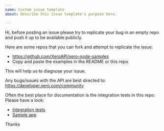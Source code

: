 ```yaml
---
name: Custom issue template
about: Describe this issue template's purpose here.

---
```


Hi, before posting an issue please try to replicate your bug in an empty repo and push it up to be available publicly.

Here are some repos that you can fork and attempt to replicate the issue:

- https://github.com/XeroAPI/xero-node-samples
- Copy and paste the examples in the README or this repo

This will help us to diagnose your issue.

Any bugs/issues with the API are best directed to: https://developer.xero.com/community

Often the best place for documentation is the integration tests in this repo. Please have a look:

- [Integration tests](src/__integration_tests__)
- [Sample app](https://github.com/XeroAPI/xero-node-sample-app)

Thanks

